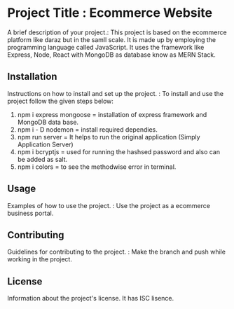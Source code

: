 # Project Title : Ecommerce Website

A brief description of your project.: This project is based on the ecommerce platform like daraz but in the samll scale. It is made up by employing the programming language called JavaScript. It uses the framework like Express, Node, React with MongoDB as database know as MERN Stack.

## Installation

Instructions on how to install and set up the project. : To install and use the project follow the given steps below:
1. npm i express mongoose = installation of express framework and MongoDB data base.
2. npm i - D nodemon = install required dependies. 
3. npm run server = It helps to run the original application (Simply Application Server)
4. npm i bcryptjs = used for running the hashsed password and also can be added as salt. 
5. npm i colors = to see the methodwise error in terminal. 

## Usage

Examples of how to use the project. : Use the project as a ecommerce business portal. 

## Contributing

Guidelines for contributing to the project. : Make the branch and push while working in the project. 

## License

Information about the project's license. It has ISC lisence. 


